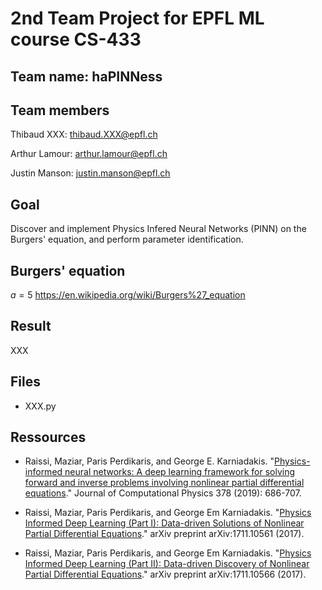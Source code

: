 # 2nd Team Project for EPFL ML course CS-433
## Team name: **haPINNess**
## Team members

Thibaud XXX: thibaud.XXX@epfl.ch

Arthur Lamour: arthur.lamour@epfl.ch

Justin Manson: justin.manson@epfl.ch

## Goal
Discover and implement Physics Infered Neural Networks (PINN) on the Burgers' equation, and perform parameter identification.

## Burgers' equation
$a=5$
https://en.wikipedia.org/wiki/Burgers%27_equation

## Result
XXX

## Files
- XXX.py

## Ressources
- Raissi, Maziar, Paris Perdikaris, and George E. Karniadakis. "[Physics-informed neural networks: A deep learning framework for solving forward and inverse problems involving nonlinear partial differential equations](https://www.sciencedirect.com/science/article/pii/S0021999118307125)." Journal of Computational Physics 378 (2019): 686-707.

- Raissi, Maziar, Paris Perdikaris, and George Em Karniadakis. "[Physics Informed Deep Learning (Part I): Data-driven Solutions of Nonlinear Partial Differential Equations](https://arxiv.org/abs/1711.10561)." arXiv preprint arXiv:1711.10561 (2017).

- Raissi, Maziar, Paris Perdikaris, and George Em Karniadakis. "[Physics Informed Deep Learning (Part II): Data-driven Discovery of Nonlinear Partial Differential Equations](https://arxiv.org/abs/1711.10566)." arXiv preprint arXiv:1711.10566 (2017).